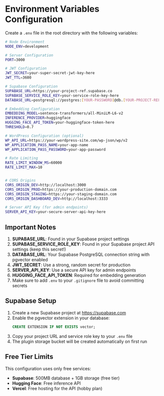 # Environment Variables Configuration

Create a `.env` file in the root directory with the following variables:

```bash
# Node Environment
NODE_ENV=development

# Server Configuration
PORT=3000

# JWT Configuration
JWT_SECRET=your-super-secret-jwt-key-here
JWT_TTL=3600

# Supabase Configuration
SUPABASE_URL=https://your-project-ref.supabase.co
SUPABASE_SERVICE_ROLE_KEY=your-service-role-key-here
DATABASE_URL=postgresql://postgres:[YOUR-PASSWORD]@db.[YOUR-PROJECT-REF].supabase.co:5432/postgres

# Embedding Configuration
EMBEDDING_MODEL=sentence-transformers/all-MiniLM-L6-v2
INFERENCE_PROVIDER=huggingface
HUGGING_FACE_API_TOKEN=your-huggingface-token-here
THRESHOLD=0.7

# WordPress Configuration (optional)
WP_API_URL=https://your-wordpress-site.com/wp-json/wp/v2
WP_APPLICATION_PASS_NAME=your-app-name
WP_APPLICATION_PASS_PASSWORD=your-app-password

# Rate Limiting
RATE_LIMIT_WINDOW_MS=60000
RATE_LIMIT_MAX=10


# CORS Origins
CORS_ORIGIN_DEV=http://localhost:3000
CORS_ORIGIN_PROD=https://your-production-domain.com
CORS_ORIGIN_STAGING=https://your-staging-domain.com
CORS_ORIGIN_DASHBOARD_DEV=http://localhost:3333

# Server API Key (for admin endpoints)
SERVER_API_KEY=your-secure-server-api-key-here
```

## Important Notes

1. **SUPABASE_URL**: Found in your Supabase project settings
2. **SUPABASE_SERVICE_ROLE_KEY**: Found in your Supabase project API settings (keep this secret!)
3. **DATABASE_URL**: Your Supabase PostgreSQL connection string with pgvector enabled
4. **JWT_SECRET**: Use a strong, random secret for production
5. **SERVER_API_KEY**: Use a secure API key for admin endpoints
6. **HUGGING_FACE_API_TOKEN**: Required for embedding generation
7. Make sure to add `.env` to your `.gitignore` file to avoid committing secrets

## Supabase Setup

1. Create a new Supabase project at https://supabase.com
2. Enable the pgvector extension in your database:
   ```sql
   CREATE EXTENSION IF NOT EXISTS vector;
   ```
3. Copy your project URL and service role key to your `.env` file
4. The plugin storage bucket will be created automatically on first run

## Free Tier Limits

This configuration uses only free services:
- **Supabase**: 500MB database + 1GB storage (free tier)
- **Hugging Face**: Free inference API
- **Vercel**: Free hosting for the API (hobby plan) 